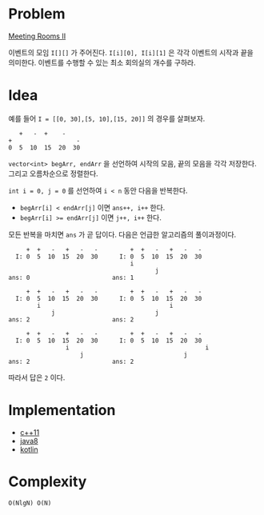 # Problem

[Meeting Rooms II](https://leetcode.com/problems/meeting-rooms-ii/)

이벤트의 모임 `I[][]` 가 주어진다. `I[i][0], I[i][1]` 은 각각 이벤트의
시작과 끝을 의미한다. 이벤트를 수행할 수 있는 최소 회의실의 개수를 구하라.

# Idea

예를 들어 `I = [[0, 30],[5, 10],[15, 20]]` 의 경우를 살펴보자.

```         
   +   -  +    -
+                  -
0  5  10  15  20  30
```


`vector<int> begArr, endArr` 을 선언하여 시작의 모음, 끝의 모음을 각각
저장한다. 그리고 오름차순으로 정렬한다.

`int i = 0, j = 0` 를 선언하여 `i < n` 동안 다음을 반복한다.

* `begArr[i] < endArr[j]` 이면 `ans++, i++` 한다.
* `begArr[i] >= endArr[j]` 이면 `j++, i++` 한다.

모든 반복을 마치면 `ans` 가 곧 답이다. 다음은 언급한 알고리즘의
풀이과정이다.

```
     +  +   -   +   -   -         +  +   -   +   -   -      
  I: 0  5  10  15  20  30      I: 0  5  10  15  20  30  
                                  i                     
                                         j              
ans: 0                       ans: 1                     

     +  +   -   +   -   -         +  +   -   +   -   -      
  I: 0  5  10  15  20  30      I: 0  5  10  15  20  30  
        i                                    i                     
            j                            j              
ans: 2                       ans: 2                     

     +  +   -   +   -   -         +  +   -   +   -   -      
  I: 0  5  10  15  20  30      I: 0  5  10  15  20  30  
                i                                      i
                    j                            j              
ans: 2                       ans: 2
```

따라서 답은 `2` 이다.

# Implementation

* [c++11](a.cpp)
* [java8](MainApp.java)
* [kotlin](MainApp.kt)

# Complexity

```
O(NlgN) O(N)
```
